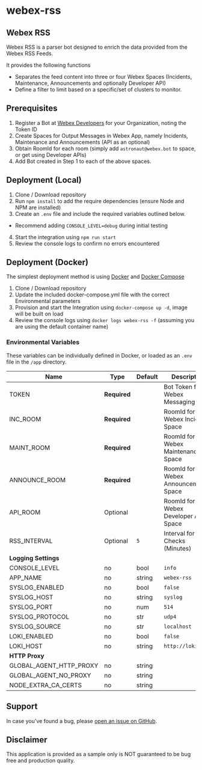 # webex-rss

## Webex RSS

Webex RSS is a parser bot designed to enrich the data provided from the Webex RSS Feeds.

It provides the following functions
- Separates the feed content into three or four Webex Spaces (Incidents, Maintenance, Announcements and optionally Developer API)
- Define a filter to limit based on a specific/set of clusters to monitor.

## Prerequisites
1. Register a Bot at [Webex Developers](https://developer.webex.com/my-apps) for your Organization, noting the Token ID
2. Create Spaces for Output Messages in Webex App, namely Incidents, Maintenance and Announcements (API as an optional)
3. Obtain RoomId for each room (simply add `astronaut@webex.bot` to space, or get using Developer APIs)
4. Add Bot created in Step 1 to each of the above spaces.

## Deployment (Local)

1. Clone / Download repository
2. Run `npm install` to add the require dependencies (ensure Node and NPM are installed)
3. Create an `.env` file and include the required variables outlined below.
- Recommend adding `CONSOLE_LEVEL=debug` during initial testing
4. Start the integration using `npm run start`
5. Review the console logs to confirm no errors encountered

## Deployment (Docker)

The simplest deployment method is using [Docker](https://docs.docker.com/engine/install/) and [Docker Compose](https://docs.docker.com/compose/install/)

1. Clone / Download repository
2. Update the included docker-compose.yml file with the correct Environmental parameters
3. Provision and start the Integration using `docker-compose up -d`, image will be built on load
4. Review the console logs using `docker logs webex-rss -f` (assuming you are using the default container name)

### Environmental Variables

These variables can be individually defined in Docker, or loaded as an `.env` file in the `/app` directory.

| Name | Type | Default | Description
| ---- | ---- | ------- | -----------
| TOKEN | **Required** | ` ` | Bot Token for Webex Messaging Posts
| INC_ROOM | **Required** | ` ` | RoomId for Webex Incident Space
| MAINT_ROOM | **Required** | ` ` | RoomId for Webex Maintenance Space
| ANNOUNCE_ROOM | **Required** | ` ` | RoomId for Webex Announcement Space
| API_ROOM | Optional | ` ` | RoomId for Webex Developer API Space
| RSS_INTERVAL | Optional | `5` | Interval for RSS Checks (Minutes)
| **Logging Settings**
| CONSOLE_LEVEL | no | bool | `info` | Logging level exposed to console
| APP_NAME | no | string | `webex-rss` | App Name used for logging service
| SYSLOG_ENABLED | no | bool | `false` | Enable external syslog server
| SYSLOG_HOST | no | string | `syslog` | Destination host for syslog server
| SYSLOG_PORT | no | num | `514` | Destination port for syslog server
| SYSLOG_PROTOCOL | no | str | `udp4` | Destination protocol for syslog server
| SYSLOG_SOURCE | no | str | `localhost` | Host to indicate that log messages are coming from
| LOKI_ENABLED | no | bool | `false` | Enable external Loki logging server
| LOKI_HOST| no | string | `http://loki:3100` | Destination host for Loki logging server
| **HTTP Proxy**
| GLOBAL_AGENT_HTTP_PROXY | no | string | ` ` | Container HTTP Proxy Server (format `http://<ip or fqdn>:<port>`)
| GLOBAL_AGENT_NO_PROXY | no | string | ` ` | Comma Separated List of excluded proxy domains (Supports wildcards)
| NODE_EXTRA_CA_CERTS | no | string | ` ` | Include extra CA Cert bundle if required, (PEM format) ensure location is attached as a volume to the container

## Support

In case you've found a bug, please [open an issue on GitHub](../../issues).

## Disclaimer

This application is provided as a sample only is NOT guaranteed to be bug free and production quality.

